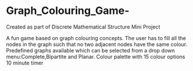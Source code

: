 # Graph_Colouring_Game-
Created as part of Discrete Mathematical Structure Mini Project

A fun game based on graph colouring concepts.
The user has to fill all the nodes in the graph such that no two adjacent nodes have the same colour.
Predefined graphs available which can be selected from a drop down menu:Complete,Bipartite and Planar.
Colour palette with 15 colour options
10 minute timer
